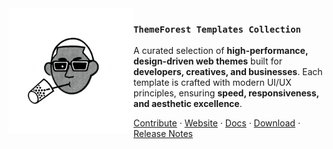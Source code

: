 <img src="./assets/images/theme-boy-logo.png" align="left" width="200"/>

### `ThemeForest Templates Collection`

A curated selection of **high-performance, design-driven web themes** built for **developers, creatives, and businesses**. Each template is crafted with modern UI/UX principles, ensuring **speed, responsiveness, and aesthetic excellence**.

<a href="https://github.com/dj-io/themeboy/blob/main/CONTRIBUTE.md">Contribute</a> ·
<a href="https://themeboys.com">Website</a> ·
<a href="https://themeboys.com/docs">Docs</a> ·
<a href="https://themeboys.com/download">Download</a> ·
<a href="https://themeboys.com/release-notes/latest">Release Notes</a>